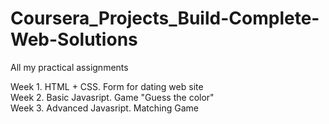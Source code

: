 # Coursera_Projects_Build-Complete-Web-Solutions
All my practical assignments

Week 1. HTML + CSS. Form for dating web site<br>
Week 2. Basic Javasript. Game "Guess the color"<br>
Week 3. Advanced Javasript. Matching Game
